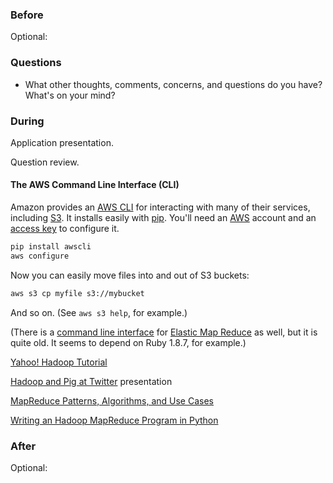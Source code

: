 ### Before

Optional:


### Questions

 * What other thoughts, comments, concerns, and questions do you have? What's on your mind?


### During

Application presentation.

Question review.

#### The AWS Command Line Interface (CLI)

Amazon provides an [AWS CLI](https://aws.amazon.com/cli/) for interacting with many of their services, including [S3](http://aws.amazon.com/s3/). It installs easily with [pip](https://pypi.python.org/pypi/pip). You'll need an [AWS](http://aws.amazon.com/) account and an [access key](https://console.aws.amazon.com/iam/home?#security_credential) to configure it.

```bash
pip install awscli
aws configure
```

Now you can easily move files into and out of S3 buckets:

```bash
aws s3 cp myfile s3://mybucket
```

And so on. (See `aws s3 help`, for example.)

(There is a [command line interface](http://docs.aws.amazon.com/ElasticMapReduce/latest/DeveloperGuide/emr-cli-reference.html) for [Elastic Map Reduce](https://aws.amazon.com/elasticmapreduce/) as well, but it is quite old. It seems to depend on Ruby 1.8.7, for example.)


[Yahoo! Hadoop Tutorial](http://developer.yahoo.com/hadoop/tutorial/)

[Hadoop and Pig at Twitter](http://www.slideshare.net/kevinweil/hadoop-pig-and-twitter-nosql-east-2009) presentation

[MapReduce Patterns, Algorithms, and Use Cases](http://highlyscalable.wordpress.com/2012/02/01/mapreduce-patterns/)

[Writing an Hadoop MapReduce Program in Python](http://www.michael-noll.com/tutorials/writing-an-hadoop-mapreduce-program-in-python/)


### After

Optional:
